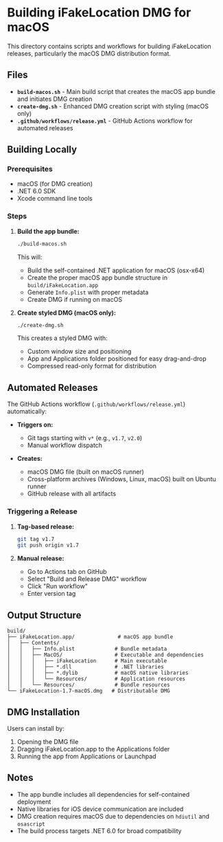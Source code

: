 # Building iFakeLocation DMG for macOS

This directory contains scripts and workflows for building iFakeLocation releases, particularly the macOS DMG distribution format.

## Files

- **`build-macos.sh`** - Main build script that creates the macOS app bundle and initiates DMG creation
- **`create-dmg.sh`** - Enhanced DMG creation script with styling (macOS only)
- **`.github/workflows/release.yml`** - GitHub Actions workflow for automated releases

## Building Locally

### Prerequisites

- macOS (for DMG creation)
- .NET 6.0 SDK
- Xcode command line tools

### Steps

1. **Build the app bundle:**
   ```bash
   ./build-macos.sh
   ```
   This will:
   - Build the self-contained .NET application for macOS (osx-x64)
   - Create the proper macOS app bundle structure in `build/iFakeLocation.app`
   - Generate `Info.plist` with proper metadata
   - Create DMG if running on macOS

2. **Create styled DMG (macOS only):**
   ```bash
   ./create-dmg.sh
   ```
   This creates a styled DMG with:
   - Custom window size and positioning
   - App and Applications folder positioned for easy drag-and-drop
   - Compressed read-only format for distribution

## Automated Releases

The GitHub Actions workflow (`.github/workflows/release.yml`) automatically:

- **Triggers on:**
  - Git tags starting with `v*` (e.g., `v1.7`, `v2.0`)
  - Manual workflow dispatch

- **Creates:**
  - macOS DMG file (built on macOS runner)
  - Cross-platform archives (Windows, Linux, macOS) built on Ubuntu runner
  - GitHub release with all artifacts

### Triggering a Release

1. **Tag-based release:**
   ```bash
   git tag v1.7
   git push origin v1.7
   ```

2. **Manual release:**
   - Go to Actions tab on GitHub
   - Select "Build and Release DMG" workflow
   - Click "Run workflow"
   - Enter version tag

## Output Structure

```
build/
├── iFakeLocation.app/              # macOS app bundle
│   ├── Contents/
│   │   ├── Info.plist             # Bundle metadata
│   │   ├── MacOS/                 # Executable and dependencies
│   │   │   ├── iFakeLocation      # Main executable
│   │   │   ├── *.dll              # .NET libraries
│   │   │   ├── *.dylib            # macOS native libraries
│   │   │   └── Resources/         # Application resources
│   │   └── Resources/             # Bundle resources
└── iFakeLocation-1.7-macOS.dmg   # Distributable DMG
```

## DMG Installation

Users can install by:
1. Opening the DMG file
2. Dragging iFakeLocation.app to the Applications folder
3. Running the app from Applications or Launchpad

## Notes

- The app bundle includes all dependencies for self-contained deployment
- Native libraries for iOS device communication are included
- DMG creation requires macOS due to dependencies on `hdiutil` and `osascript`
- The build process targets .NET 6.0 for broad compatibility